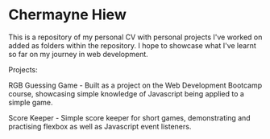 # Chermayne Hiew
This is a repository of my personal CV with personal projects I've worked on added as folders within the repository. I hope to showcase what I've learnt so far on my journey in web development. 

Projects: 

RGB Guessing Game - Built as a project on the Web Development Bootcamp course, showcasing simple knowledge of Javascript being applied to a simple game. 

Score Keeper - Simple score keeper for short games, demonstrating and practising flexbox as well as Javascript event listeners.
